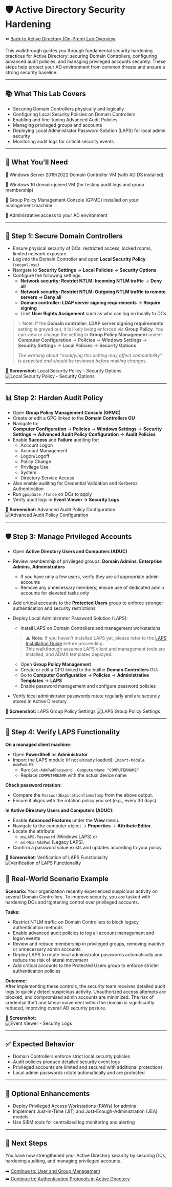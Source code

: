 # 🛡️ Active Directory Security Hardening

⬅️ [Back to Active Directory (On-Prem) Lab Overview](./README.md)

This walkthrough guides you through fundamental security hardening practices for Active Directory: securing Domain Controllers, configuring advanced audit policies, and managing privileged accounts securely. These steps help protect your AD environment from common threats and ensure a strong security baseline.

---

## 📚 What This Lab Covers

- Securing Domain Controllers physically and logically  
- Configuring Local Security Policies on Domain Controllers  
- Enabling and fine-tuning Advanced Audit Policies  
- Managing privileged groups and accounts  
- Deploying Local Administrator Password Solution (LAPS) for local admin security  
- Monitoring audit logs for critical security events

---

## 📝 What You’ll Need

🔹 Windows Server 2019/2022 Domain Controller VM (with AD DS installed)

🔹 Windows 10 domain-joined VM (for testing audit logs and group membership)

🔹 Group Policy Management Console (GPMC) installed on your management machine

🔹 Administrative access to your AD environment

---

## 🔐 Step 1: Secure Domain Controllers

- Ensure physical security of DCs: restricted access, locked rooms, limited network exposure  
- Log into the Domain Controller and open **Local Security Policy** (`secpol.msc`)  
- Navigate to **Security Settings** → **Local Policies** → **Security Options**  
- Configure the following settings:  
  - **Network security: Restrict NTLM: Incoming NTLM traffic** → **Deny all**  
  - **Network security: Restrict NTLM: Outgoing NTLM traffic to remote servers** → **Deny all**  
  - **Domain controller: LDAP server signing requirements** → **Require signing**  
  - Limit **User Rights Assignment** such as who can log on locally to DCs

> 💡 Note: If the **Domain controller: LDAP server signing requirements** setting is greyed out, it is likely being enforced via **Group Policy**. You can view or change the setting in **Group Policy Management** under:
**Computer Configuration** → **Policies** → **Windows Settings** → **Security Settings** → **Local Policies** → **Security Options**.
> 
> *The warning about “modifying this setting may affect compatibility” is expected and should be reviewed before making changes.*

📸 **Screenshot:** Local Security Policy - Security Options
![Local Security Policy - Security Options](./screenshots/ad-security-hardening/01local-security-policy-security-options.png)

---

## 📊 Step 2: Harden Audit Policy

- Open **Group Policy Management Console (GPMC)**  
- Create or edit a GPO linked to the **Domain Controllers OU**  
- Navigate to:  
  **Computer Configuration** → **Policies** → **Windows Settings** → **Security Settings** → **Advanced Audit Policy Configuration** → **Audit Policies** 
- Enable **Success** and **Failure** auditing for:  
  - Account Logon  
  - Account Management  
  - Logon/Logoff  
  - Policy Change  
  - Privilege Use  
  - System  
  - Directory Service Access  
- Also enable auditing for Credential Validation and Kerberos Authentication  
- Run `gpupdate /force` on DCs to apply  
- Verify audit logs in **Event Viewer → Security Logs**  

📸 **Screenshot:** Advanced Audit Policy Configuration  
![Advanced Audit Policy Configuration](./screenshots/ad-security-hardening/02advanced-audit-policy-config.png)

---

## 🛡️ Step 3: Manage Privileged Accounts

- Open **Active Directory Users and Computers (ADUC)**
- Review membership of privileged groups: **Domain Admins**, **Enterprise Admins**, **Administrators**
  - If you have only a few users, verify they are all appropriate admin accounts
  - Remove any unnecessary members; ensure use of dedicated admin accounts for elevated tasks only
- Add critical accounts to the **Protected Users** group to enforce stronger authentication and security restrictions
- Deploy Local Administrator Password Solution (LAPS):
    - Install LAPS on Domain Controllers and management workstations   
  > ⚠️ **Note:** If you haven't installed LAPS yet, please refer to the [LAPS Installation Guide](./laps-installation.md) before proceeding.  
  > This walkthrough assumes LAPS client and management tools are installed, and ADMX templates deployed.

  - Open **Group Policy Management**
  - Create or edit a GPO linked to the builtin **Domain Controllers** OU:
  - Go to **Computer Configuration** → **Policies** → **Administrative Templates** → **LAPS**
  - Enable password management and configure password policies
- Verify local administrator passwords rotate regularly and are securely stored in Active Directory

📸 **Screenshot:** LAPS Group Policy Settings
![LAPS Group Policy Settings](./screenshots/ad-security-hardening/03laps-group-policy-settings.png)

---

## 🔎 Step 4: Verify LAPS Functionality

**On a managed client machine**:
- Open **PowerShell** as **Administrator**
- Import the LAPS module (if not already loaded):
  ```Import-Module AdmPwd.PS```
  - Run:
```Get-AdmPwdPassword -ComputerName "COMPUTERNAME"```
   - Replace `COMPUTERNAME` with the actual device name

**Check password rotation**:
   - Compare the `PasswordExpirationTimestamp` from the above output.
   - Ensure it aligns with the rotation policy you set (e.g., every 30 days).

**In Active Directory Users and Computers (ADUC)**:
   - Enable **Advanced Features** under the **View** menu.
   - Navigate to the computer object → **Properties** → **Attribute Editor**.
   - Locate the attribute:
     - `msLAPS-Password` (Windows LAPS) or  
     - `ms-Mcs-AdmPwd` (Legacy LAPS).
   - Confirm a password value exists and updates according to your policy.

📸 **Screenshot**: Verification of LAPS Functionality
![Verification of LAPS Functionality](./screenshots/ad-security-hardening/04verify-laps-function.png)


## 🔄 Real-World Scenario Example

**Scenario:** Your organization recently experienced suspicious activity on several Domain Controllers. To improve security, you are tasked with hardening DCs and tightening control over privileged accounts.

**Tasks:**
- Restrict NTLM traffic on Domain Controllers to block legacy authentication methods  
- Enable advanced audit policies to log all account management and logon events  
- Review and reduce membership in privileged groups, removing inactive or unnecessary admin accounts  
- Deploy LAPS to rotate local administrator passwords automatically and reduce the risk of lateral movement  
- Add critical accounts to the Protected Users group to enforce stricter authentication policies  

**Outcome:**  
After implementing these controls, the security team receives detailed audit logs to quickly detect suspicious activity. Unauthorized access attempts are blocked, and compromised admin accounts are minimized. The risk of credential theft and lateral movement within the domain is significantly reduced, improving overall AD security posture.

📸 **Screenshot:**  
![Event Viewer - Security Logs](./screenshots/ad-security-hardening/05event-viewer.png)

---

## ✅ Expected Behavior
- Domain Controllers enforce strict local security policies  
- Audit policies produce detailed security event logs  
- Privileged accounts are limited and secured with additional protections  
- Local admin passwords rotate automatically and are protected  

---

## 🔄 Optional Enhancements
- Deploy Privileged Access Workstations (PAWs) for admins  
- Implement Just-In-Time (JIT) and Just-Enough-Administration (JEA) models  
- Use SIEM tools for centralized log monitoring and alerting  

---

## 🔗 Next Steps

You have now strengthened your Active Directory security by securing DCs, hardening auditing, and managing privileged accounts.

➡️ [Continue to: User and Group Management](./user-and-group-management.md)  
➡️ [Continue to: Authentication Protocols in Active Directory](./authentication-protocols-in-active-directory.md)
